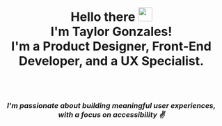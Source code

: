 <div align="center"> 
<h1>Hello there <img src="https://raw.githubusercontent.com/MartinHeinz/MartinHeinz/master/wave.gif" width="32px"><br>I'm Taylor Gonzales!<br> I'm a Product Designer, Front-End Developer, and a UX Specialist.</h1><br><br>
<h3><i>I'm passionate about building meaningful user experiences, with a focus on accessibility ✌️ </h3></i>
